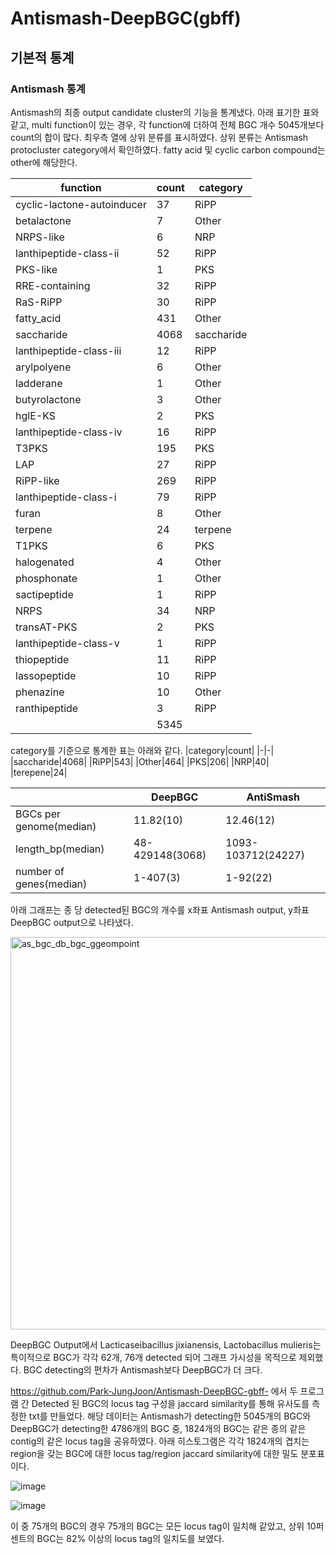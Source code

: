 # Antismash-DeepBGC(gbff) 
## 기본적 통계
### Antismash 통계 
Antismash의 최종 output candidate cluster의 기능을 통계냈다. 아래 표기한 표와 같고, multi function이 있는 경우, 각 function에 더하여 전체 BGC 개수 5045개보다 count의 합이 많다. 최우측 열에 상위 분류를 표시하였다. 상위 분류는 Antismash protocluster category에서 확인하였다. fatty acid 및 cyclic carbon compound는 other에 해당한다. 

|function|count|category|
|-|-|-|
|cyclic-lactone-autoinducer|37|RiPP|
|betalactone|7|Other|
|NRPS-like|6|NRP|
|lanthipeptide-class-ii|52|RiPP|
|PKS-like|1|PKS|
|RRE-containing|32|RiPP|
|RaS-RiPP|30|RiPP|
|fatty_acid|431|Other|
|saccharide|4068|saccharide|
|lanthipeptide-class-iii|12|RiPP|
|arylpolyene|6|Other|
|ladderane|1|Other|
|butyrolactone|3|Other|
|hglE-KS|2|PKS|
|lanthipeptide-class-iv|16|RiPP|
|T3PKS|195|PKS|
|LAP|27|RiPP|
|RiPP-like|269|RiPP|
|lanthipeptide-class-i|79|RiPP|
|furan|8|Other|
|terpene|24|terpene|
|T1PKS|6|PKS|
|halogenated|4|Other|
|phosphonate|1|Other|
|sactipeptide|1|RiPP|
|NRPS|34|NRP|
|transAT-PKS|2|PKS|
|lanthipeptide-class-v|1|RiPP|
|thiopeptide|11|RiPP|
|lassopeptide|10|RiPP|
|phenazine|10|Other|
|ranthipeptide|3|RiPP|
||5345|

category를 기준으로 통계한 표는 아래와 같다. 
|category|count|
|-|-|
|saccharide|4068|
|RiPP|543|
|Other|464|
|PKS|206|
|NRP|40|
|terepene|24|

||DeepBGC|AntiSmash|
|-|-|-|
|BGCs per genome(median)|11.82(10)|12.46(12)|
|length_bp(median)|48-429148(3068)|1093-103712(24227)|
|number of genes(median)|1-407(3)|1-92(22)|

아래 그래프는 종 당 detected된 BGC의 개수를 x좌표 Antismash output, y좌표 DeepBGC output으로 나타냈다. 

<img width="628" alt="as_bgc_db_bgc_ggeompoint" src="https://user-images.githubusercontent.com/97942772/178883455-bf243db2-75fd-472b-9841-2cd8603ad598.png">

DeepBGC Output에서 Lacticaseibacillus jixianensis, Lactobacillus mulieris는 특이적으로 BGC가 각각 62개, 76개 detected 되어 그래프 가시성을 목적으로 제외했다. 
BGC detecting의 편차가 Antismash보다 DeepBGC가 더 크다.

https://github.com/Park-JungJoon/Antismash-DeepBGC-gbff- 에서 두 프로그램 간 Detected 된 BGC의 locus tag 구성을 jaccard similarity를 통해 유사도를 측정한 txt를 만들었다.
해당 데이터는 Antismash가 detecting한 5045개의 BGC와 DeepBGC가 detecting한 4786개의 BGC 중, 1824개의 BGC는 같은 종의 같은 contig의 같은 locus tag을 공유하였다. 
아래 히스토그램은 각각 1824개의 겹치는 region을 갖는 BGC에 대한 locus tag/region jaccard similarity에 대한 밀도 분포표이다.

![image](https://user-images.githubusercontent.com/97942772/178940537-9002037c-7777-4f7e-82d3-7bfaf624de01.png)

![image](https://user-images.githubusercontent.com/97942772/178940469-0b7031c8-85d0-4621-a645-600c59f37813.png)


이 중 75개의 BGC의 경우 75개의 BGC는 모든 locus tag이 일치해 같았고, 상위 10퍼센트의 BGC는 82% 이상의 locus tag의 일치도를 보였다. 
